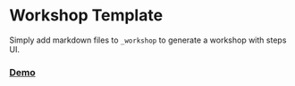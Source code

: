 # Workshop Template

Simply add markdown files to `_workshop` to generate a workshop with steps UI.

### [Demo](https://cloud-annotations.github.io/workshop-template/)
